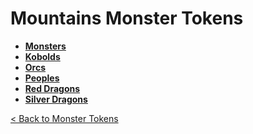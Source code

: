 # Mountains Monster Tokens
- **[Monsters](https://github.com/acodcha/DnD5eCompanion/tree/main/tokens/monsters/mountains/monsters)**
- **[Kobolds](https://github.com/acodcha/DnD5eCompanion/tree/main/tokens/monsters/mountains/kobolds)**
- **[Orcs](https://github.com/acodcha/DnD5eCompanion/tree/main/tokens/monsters/mountains/orcs)**
- **[Peoples](https://github.com/acodcha/DnD5eCompanion/tree/main/tokens/monsters/mountains/peoples)**
- **[Red Dragons](https://github.com/acodcha/DnD5eCompanion/tree/main/tokens/monsters/mountains/dragons_red)**
- **[Silver Dragons](https://github.com/acodcha/DnD5eCompanion/tree/main/tokens/monsters/mountains/dragons_silver)**

[< Back to Monster Tokens](../README.md#monster-tokens)
